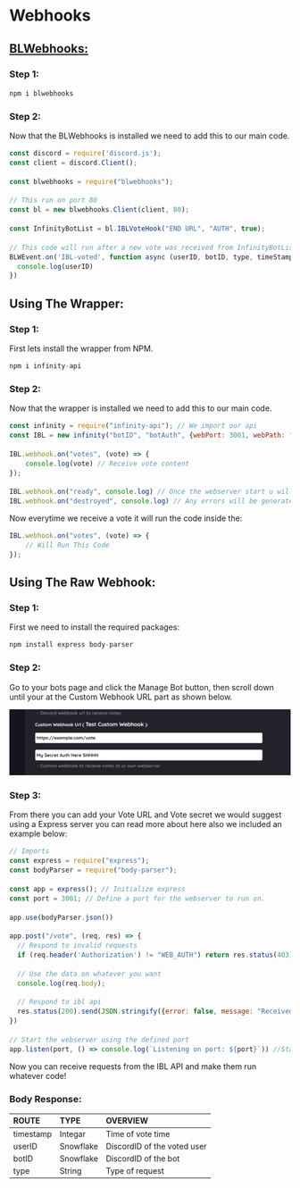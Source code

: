 # Webhooks

## [BLWebhooks:](https://www.npmjs.com/package/blwebhooks)

### Step 1:

```javascript
npm i blwebhooks
```

### Step 2:

Now that the BLWebhooks is installed we need to add this to our main code.

```javascript
const discord = require('discord.js');
const client = discord.Client();

const blwebhooks = require("blwebhooks");

// This run on port 80
const bl = new blwebhooks.Client(client, 80);

const InfinityBotList = bl.IBLVoteHook("END URL", "AUTH", true);

// This code will run after a new vote was received from InfinityBotList
BLWEvent.on('IBL-voted', function async (userID, botID, type, timeStamp) {
  console.log(userID)
})
```

## Using The Wrapper:

### Step 1:

First lets install the wrapper from NPM.

```javascript
npm i infinity-api
```

### Step 2:

Now that the wrapper is installed we need to add this to our main code.

```javascript
const infinity = require("infinity-api"); // We import our api
const IBL = new infinity("botID", "botAuth", {webPort: 3001, webPath: "/IBLhook", webAuth: "Auth you placed in custom webhooks"}); // We fill requirements

IBL.webhook.on("votes", (vote) => {
    console.log(vote) // Receive vote content
});

IBL.webhook.on("ready", console.log) // Once the webserver start u will get message
IBL.webhook.on("destroyed", console.log) // Any errors will be generated from him
```

Now everytime we receive a vote it will run the code inside the:

```javascript
IBL.webhook.on("votes", (vote) => {
    // Will Run This Code
});
```

## Using The Raw Webhook:

### Step 1:

First we need to install the required packages:

```javascript
npm install express body-parser
```

### Step 2:

Go to your bots page and click the Manage Bot button, then scroll down until your at the Custom Webhook URL part as shown below.

![](../.gitbook/assets/5bc74f0dd25a98ae4c6fbd2f0dd8d8d8.png)

### Step 3:

From there you can add your Vote URL and Vote secret we would suggest using a Express server you can read more about here also we included an example below:

```javascript
// Imports
const express = require("express");
const bodyParser = require("body-parser");

const app = express(); // Initialize express
const port = 3001; // Define a port for the webserver to run on.

app.use(bodyParser.json())

app.post("/vote", (req, res) => {
  // Respond to invalid requests
  if (req.header('Authorization') != "WEB_AUTH") return res.status(403).send(JSON.stringify({error: true, message: "You don't have access to use this endpoint"}));

  // Use the data on whatever you want
  console.log(req.body); 

  // Respond to ibl api
  res.status(200).send(JSON.stringify({error: false, message: "Received the request!"}));
})

// Start the webserver using the defined port
app.listen(port, () => console.log(`Listening on port: ${port}`)) //Start the server
```

Now you can receive requests from the IBL API and make them run whatever code!

### Body Response:

| ROUTE | TYPE | OVERVIEW |
| :--- | :--- | :--- |
| timestamp | Integar | Time of vote time |
| userID | Snowflake | DiscordID of the voted user |
| botID | Snowflake | DiscordID of the bot |
| type | String | Type of request |

